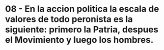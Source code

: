 # 08 - En la accion politica la escala de valores de todo peronista es la siguiente: primero la Patria, despues el Movimiento y luego los hombres.

